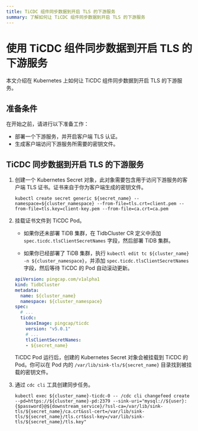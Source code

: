 ```yaml
---
title: TiCDC 组件同步数据到开启 TLS 的下游服务
summary: 了解如何让 TiCDC 组件同步数据到开启 TLS 的下游服务
---
```


# 使用 TiCDC 组件同步数据到开启 TLS 的下游服务

本文介绍在 Kubernetes 上如何让 TiCDC 组件同步数据到开启 TLS 的下游服务。

## 准备条件

在开始之前，请进行以下准备工作：

- 部署一个下游服务，并开启客户端 TLS 认证。
- 生成客户端访问下游服务所需要的密钥文件。

## TiCDC 同步数据到开启 TLS 的下游服务

1. 创建一个 Kubernetes Secret 对象，此对象需要包含用于访问下游服务的客户端 TLS 证书。证书来自于你为客户端生成的密钥文件。
    
    
    ```shell
    kubectl create secret generic ${secret_name} --namespace=${cluster_namespace} --from-file=tls.crt=client.pem --from-file=tls.key=client-key.pem --from-file=ca.crt=ca.pem
    ```

2. 挂载证书文件到 TiCDC Pod。

    * 如果你还未部署 TiDB 集群，在 TidbCluster CR 定义中添加 `spec.ticdc.tlsClientSecretNames` 字段，然后部署 TiDB 集群。

    * 如果你已经部署了 TiDB 集群，执行 `kubectl edit tc ${cluster_name} -n ${cluster_namespace}`，并添加 `spec.ticdc.tlsClientSecretNames` 字段，然后等待 TiCDC 的 Pod 自动滚动更新。

    ```yaml
    apiVersion: pingcap.com/v1alpha1
    kind: TidbCluster
    metadata:
      name: ${cluster_name}
      namespace: ${cluster_namespace}
    spec:
      # ...
      ticdc:
        baseImage: pingcap/ticdc
        version: "v5.0.1"
        # ...
        tlsClientSecretNames:
        - ${secret_name}
    ```

    TiCDC Pod 运行后，创建的 Kubernetes Secret 对象会被挂载到 TiCDC 的 Pod。你可以在 Pod 内的 `/var/lib/sink-tls/${secret_name}` 目录找到被挂载的密钥文件。

3. 通过 `cdc cli` 工具创建同步任务。

    
    ```shell
    kubectl exec ${cluster_name}-ticdc-0 -- /cdc cli changefeed create --pd=https://${cluster_name}-pd:2379 --sink-uri="mysql://${user}:{$password}@${downstream_service}/?ssl-ca=/var/lib/sink-tls/${secret_name}/ca.crt&ssl-cert=/var/lib/sink-tls/${secret_name}/tls.crt&ssl-key=/var/lib/sink-tls/${secret_name}/tls.key"
    ```
